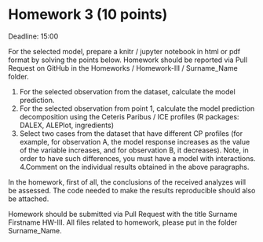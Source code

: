 # Homework 3 (10 points)
Deadline:  15:00

For the selected model, prepare a knitr / jupyter notebook in html or pdf format by solving the points below. Homework should be reported via Pull Request on GitHub in the Homeworks / Homework-III / Surname_Name folder.

1. For the selected observation from the dataset, calculate the model prediction.
2. For the selected observation from point 1, calculate the model prediction decomposition using the Ceteris Paribus / ICE profiles (R packages: DALEX, ALEPlot, ingredients)
3. Select two cases from the dataset that have different CP profiles (for example, for observation A, the model response increases as the value of the variable increases, and for observation B, it decreases). Note, in order to have such differences, you must have a model with interactions.
4.Comment on the individual results obtained in the above paragraphs.

In the homework, first of all, the conclusions of the received analyzes will be assessed. The code needed to make the results reproducible should also be attached.

Homework should be submitted via Pull Request with the title Surname Firstname HW-III. All files related to homework, please put in the folder Surname_Name.
